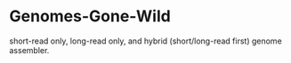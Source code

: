 # Genomes-Gone-Wild
short-read only, long-read only, and hybrid (short/long-read first) genome assembler.
